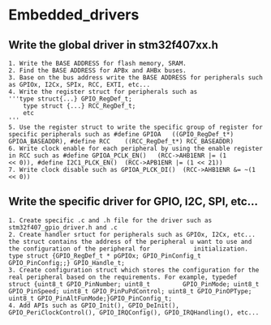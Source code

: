 # Embedded_drivers
## Write the global driver in stm32f407xx.h

	1. Write the BASE ADDRESS for flash memory, SRAM.
	2. Find the BASE ADDRESS for APBx and AHBx buses.
	3. Base on the bus address write the BASE ADDRESS for peripherals such as GPIOx, I2Cx, SPIx, RCC, EXTI, etc...
	4. Write the register struct for peripherals such as 
	'''type struct{...} GPIO_RegDef_t; 
	 	type struct {...} RCC_RegDef_t;
		etc
	'''
	5. Use the register struct to write the specific group of register for specific peripherals such as #define GPIOA	((GPIO_RegDef_t*) 		GPIOA_BASEADDR), #define RCC	((RCC_RegDef_t*) RCC_BASEADDR)
	6. Write clock enable for each peripheral by using the enable register in RCC such as #define GPIOA_PCLK_EN()	(RCC->AHB1ENR |= (1 		<< 0)), #define I2C1_PLCK_EN()	(RCC->APB1ENR |= (1 << 21))
	7. Write clock disable such as GPIOA_PLCK_DI()	(RCC->AHB1ENR &= ~(1 << 0))

## Write the specific driver for GPIO, I2C, SPI, etc...
	1. Create specific .c and .h file for the driver such as stm32f407_gpio_driver.h and .c
	2. Create handler srtuct for peripherals such as GPIOx, I2Cx, etc... the struct contains the address of the peripheral u want to use and the configuration of the peripheral for 			initialization. type struct {GPIO_RegDef_t * pGPIOx; GPIO_PinConfig_t GPIO_PinConfig;;} GPIO_Handle_t;
	3. Create configuration struct which stores the configuration for the real peripheral based on the requirements. For example, typedef 		struct {uint8_t GPIO_PinNumber; uint8_t 		GPIO_PinMode; uint8_t GPIO_PinSpeed; uint8_t GPIO_PinPuPdControl; uint8_t GPIO_PinOPType; uint8_t GPIO_PinAltFunMode;}GPIO_PinConfig_t;
	4. Add APIs such as GPIO_Init(), GPIO_DeInit(), GPIO_PeriClockControl(), GPIO_IRQConfig(), GPIO_IRQHandling(), etc...
